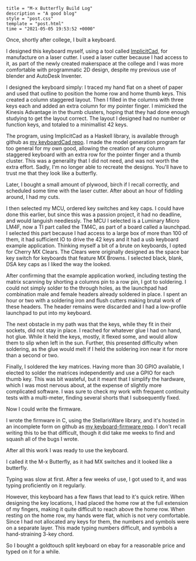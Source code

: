 ```templateinfo
title = "M-x Butterfly Build Log"
description = "A good blog"
style = "post.css"
template = "post.html"
time = "2021-05-05 19:53:52 +0000"
```
Once, shortly after college, I built a keyboard.

I designed this keyboard myself, using a tool called 
[ImplicitCad](https://implicitcad.org), for manufacture on a laser cutter.
I used a laser cutter because I had access to it, as part of the newly created
makerspace at the college and I was more comfortable with programmatic 2D 
design, despite my previous use of blender and AutoDesk Inventer.

I designed the keyboard simply: I traced my hand flat on a sheet of paper and
used that outline to position the home row and home thumb keys.
This created a column staggered layout.
Then I filled in the columns with three keys each and added an extra column for
my pointer finger.
I mimicked the Kinesis Advantage in the thumb clusters, hoping that they had done
enough studying to get the layout correct.
The layout I designed had no number or function keys, and totaled to a
minimallist 42 keys.

The program, using ImplicitCad as a Haskell library, is available through github
as [my keyboardCad repo](https://github.com/theotherjimmy/keyboardCad).
I made the model generation program far too general for my own good, allowing 
the creation of any column staggered keyboard with an extra row for the pointer
finger and a thumb cluster.
This was a generality that I did not need, and was not worth the extra effort.
Sadly, I'm no longer able to recreate the designs.
You'll have to trust me that they look like a butterfly.

Later, I bought a small amount of plywood, birch if I recall correctly, and
scheduled some time with the laser cutter.
After about an hour of fiddling around, I had my cuts.

I then selected my MCU, ordered key switches and key caps.
I could have done this earlier, but since this was a passion project, it had no
deadline, and would languish needlessly.
The MCU I selected is a Luminary Micro LM4F, now a TI part called the TM4C, as 
part of a board called a launchpad.
I selected this part because I had access to a large box of more than 100 of
them, it had sufficient IO to drive the 42 keys and it had a usb keyboard example
application.
Thinking myself a bit of a brute on keyboards, I opted for Cherry MX Clears.
The Clears were originally designed as the space bar key switch for keyboards
that feature MX Browns.
I selected black, blank, DSA key caps as I liked the way the looked.

After confirming that the example application worked, including testing the
matrix scanning by shorting a columns pin to a row pin, I got to soldering.
I could not simply solder to the through holes, as the launchpad had 
combination male and female headers already soldered in place.
I spent an hour or two with a soldering iron and flush cutters making brutal
work of these headers.
The header remains were discarded and I had a low-profile launchpad to put into
my keyboard.

The next obstacle in my path was that the keys, while they fit in their sockets,
did not stay in place.
I reached for whatever glue I had on hand, hot glue.
While it held the keys, mostly, it flexed some, and would allow them to slip 
when left in the sun.
Further, this presented difficulty when soldering, as the glue would melt if I
held the soldering iron near it for more than a second or two.

Finally, I soldered the key matrices.
Having more than 30 GPIO available, I elected to solder the matrices 
independently and use a GPIO for each thumb key.
This was bit wasteful, but it meant that I simplify the hardware, which I was 
most nervous about, at the expense of slightly more complicated software.
I was sure to check my work with frequent continuity tests with a multi-meter,
finding several shorts that I subsequently fixed.

Now I could write the firmware.

I wrote the firmware in C, using the StellarisWare library, and it's hosted
in an incomplete form on github as 
[my keyboard-firmware repo](https://github.com/theotherjimmy/keyboard-firmware).
I don't recall writing this to be that difficult, though it did take me weeks
to find and squash all of the bugs I wrote.

After all this work I was ready to use the keyboard. 

I called it the M-x Butterfly, as it had MX switches and it looked like a
butterfly.

Typing was slow at first.
After a few weeks of use, I got used to it, and was typing proficiently on it
regularly.

However, this keyboard has a few flaws that lead to it's quick retire.
When designing the key locations, I had placed the home row at the full extension
of my fingers, making it quite difficult to reach above the home row.
When resting on the home row, my hands were flat, which is not very
comfortable.
Since I had not allocated any keys for them, the numbers and symbols were on a
separate layer.
This made typing numbers difficult, and symbols a hand-straining 3-key chord.

So I bought a goldtouch split keyboard on ebay for a reasonable price and typed
on it for a while.
